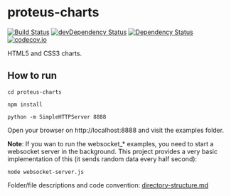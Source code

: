 # proteus-charts 
[![Build Status](https://travis-ci.org/proteus-h2020/proteus-charts.svg?branch=development)](https://travis-ci.org/proteus-h2020/proteus-charts)
[![devDependency Status](https://david-dm.org/proteus-h2020/proteus-charts/dev-status.svg)](https://david-dm.org/0xNacho/proteus-charts#info=devDependencies)
[![Dependency Status](https://david-dm.org/proteus-h2020/proteus-charts.svg)](https://david-dm.org/0xNacho/proteus-charts)
[![codecov.io](https://codecov.io/github/proteus-h2020/proteus-charts/coverage.svg?branch=master)](https://codecov.io/github/proteus-h2020/proteus-charts?branch=development)

HTML5 and CSS3 charts.


## How to run
`cd proteus-charts`

`npm install`

`python -m SimpleHTTPServer 8888`

Open your browser on http://localhost:8888 and visit the examples folder.

**Note**: If you wan to run the websocket_* examples, you need to start a websocket server in the background. This project provides a very basic implementation of this (it sends random data every half second):

`node websocket-server.js`



Folder/file descriptions and code convention: [directory-structure.md](https://github.com/PROTEUS-H2020/proteus-graphs/blob/master/directory-structure.md) 
